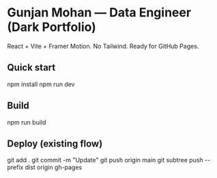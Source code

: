 # Gunjan Mohan — Data Engineer (Dark Portfolio)
React + Vite + Framer Motion. No Tailwind. Ready for GitHub Pages.

## Quick start
npm install
npm run dev

## Build
npm run build

## Deploy (existing flow)
git add .
git commit -m "Update"
git push origin main
git subtree push --prefix dist origin gh-pages
